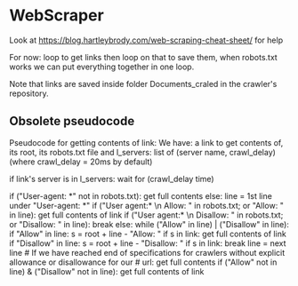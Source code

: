 # WebScraper

Look at https://blog.hartleybrody.com/web-scraping-cheat-sheet/ for help

For now: loop to get links then loop on that to save them, when robots.txt works we can put everything together in one loop.

Note that links are saved inside folder Documents_craled in the crawler's repository. 


## Obsolete pseudocode

Pseudocode for getting contents of link:
We have: a link to get contents of, its root, its robots.txt file and 
l_servers: list of (server name, crawl_delay) (where crawl_delay = 20ms by default)

if link's server is in l_servers: wait for (crawl_delay time)

if ("User-agent: \*" not in robots.txt): get full contents
else:
    line = 1st line under "User-agent: \*"
    if ("User agent:\* \n Allow: \" in robots.txt; or "Allow: \" in line): get full contents of link
    if ("User agent:\* \n Disallow: \" in robots.txt; or "Disallow: \" in line): break
    else:
        while ("Allow" in line) | ("Disallow" in line):
            if "Allow" in line:
                s = root + line - "Allow: "
                if s in link: get full contents of link
            if "Disallow" in line: 
                s = root + line - "Disallow: "
                if s in link: break
            line = next line
        # If we have reached end of specifications for crawlers without explicit allowance or disallowance for our
        # url: get full contents 
        if ("Allow" not in line) & ("Disallow" not in line):
            get full contents of link
